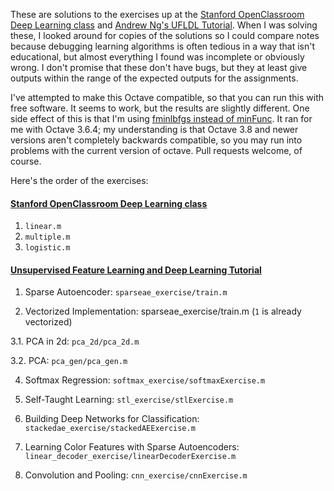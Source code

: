 These are solutions to the exercises up at the [Stanford OpenClassroom Deep Learning class](http://openclassroom.stanford.edu/MainFolder/CoursePage.php?course=DeepLearning) and [Andrew Ng's UFLDL Tutorial](http://ufldl.stanford.edu/wiki/index.php/UFLDL_Tutorial). When I was solving these, I looked around for copies of the solutions so I could compare notes because debugging learning algorithms is often tedious in a way that isn't educational, but almost everything I found was incomplete or obviously wrong. I don't promise that these don't have bugs, but they at least give outputs within the range of the expected outputs for the assignments.

I've attempted to make this Octave compatible, so that you can run this with free software. It seems to work, but the results are slightly different. One side effect of this is that I'm using [fminlbfgs instead of minFunc](http://ufldl.stanford.edu/wiki/index.php/Fminlbfgs_Details). It ran for me with Octave 3.6.4; my understanding is that Octave 3.8 and newer versions aren't completely backwards compatible, so you may run into problems with the current version of octave. Pull requests welcome, of course.


Here's the order of the exercises:
#### [Stanford OpenClassroom Deep Learning class](http://openclassroom.stanford.edu/MainFolder/CoursePage.php?course=DeepLearning)
1. `linear.m`
2. `multiple.m`
3. `logistic.m`

#### [Unsupervised Feature Learning and Deep Learning Tutorial](http://ufldl.stanford.edu/wiki/index.php/UFLDL_Tutorial)
1. Sparse Autoencoder: `sparseae_exercise/train.m`

2. Vectorized Implementation: sparseae_exercise/train.m (`1` is already vectorized)

3.1. PCA in 2d: `pca_2d/pca_2d.m`

3.2. PCA: `pca_gen/pca_gen.m`

4. Softmax Regression: `softmax_exercise/softmaxExercise.m`

5. Self-Taught Learning: `stl_exercise/stlExercise.m`

6. Building Deep Networks for Classification: `stackedae_exercise/stackedAEExercise.m`

7. Learning Color Features with Sparse Autoencoders: `linear_decoder_exercise/linearDecoderExercise.m`

8. Convolution and Pooling: `cnn_exercise/cnnExercise.m`


